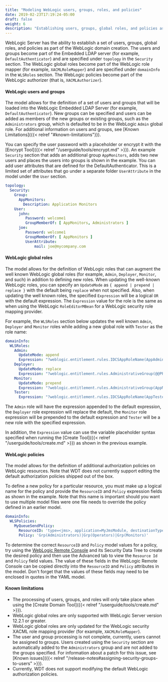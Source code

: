 ```yaml
---
title: "Modeling WebLogic users, groups, roles, and policies"
date: 2019-02-23T17:19:24-05:00
draft: false
weight: 6
description: "Establishing users, groups, global roles, and policies as part of WebLogic domain creation."
---
```



WebLogic Server has the ability to establish a set of users, groups, global roles, and policies as part of the WebLogic
domain creation. The users and groups become part of the Embedded LDAP server (for example, `DefaultAuthenticator`) and
are specified under `topology` in the `Security` section.  The WebLogic global roles become part of the WebLogic role
mapper (for example, `XACMLRoleMapper`) and are specified under `domainInfo` in the `WLSRoles` section.  The WebLogic
policies become part of the WebLogic authorizer (that is, `XACMLAuthorizer`).


#### WebLogic users and groups
The model allows for the definition of a set of users and groups that will be loaded into the WebLogic Embedded LDAP
Server (for example, `DefaultAuthenticator`). New groups can be specified and users can be added as members of the new
groups or existing groups, such as the `Administrators` group, which is defaulted to be in the WebLogic `Admin` global
role.  For additional information on users and groups, see [Known Limitations]({{< relref "#known-limitations"}}).

You can specify the user password with a placeholder or encrypt it with the
[Encrypt Tool]({{< relref "/userguide/tools/encrypt.md" >}}). An example `Security` section that adds an additional
group `AppMonitors`, adds two new users and places the users into groups is shown in the example.  You can add user
attributes that are defined for the DefaultAuthenticator. This is a limited set of attributes that go under a separate
folder `UserAttribute` in the model under the `User` section.

```yaml
topology:
  Security:
    Group:
      AppMonitors:
        Description: Application Monitors
    User:
      john:
         Password: welcome1
         GroupMemberOf: [ AppMonitors, Administrators ]
      joe:
         Password: welcome1
         GroupMemberOf: [ AppMonitors ]
         UserAttribute:
             mail: joe@mycompany.com
```

#### WebLogic global roles
The model allows for the definition of WebLogic roles that can augment the well known WebLogic global roles (for
example, `Admin`, `Deployer`, `Monitor`, and such) in addition to defining new roles. When updating the well-known WebLogic
roles, you can specify an `UpdateMode` as `{ append | prepend | replace }` with the default being `replace` when not
specified. Also, when updating the well known roles, the specified `Expression` will be a logical `OR` with the default
expression. The `Expression` value for the role is the same as when using the WebLogic `RoleEditorMBean` for a WebLogic
security role mapping provider.

For example, the `WLSRoles` section below updates the well known `Admin`, `Deployer` and `Monitor` roles while adding a
new global role with `Tester` as the role name:

```yaml
domainInfo:
  WLSRoles:
    Admin:
      UpdateMode: append
      Expression: "?weblogic.entitlement.rules.IDCSAppRoleName(AppAdmin,@@PROP:AppName@@)"
    Deployer:
      UpdateMode: replace
      Expression: "?weblogic.entitlement.rules.AdministrativeGroup(@@PROP:Deployers@@)"
    Monitor:
      UpdateMode: prepend
      Expression: "?weblogic.entitlement.rules.AdministrativeGroup(AppMonitors)"
    Tester:
      Expression: "?weblogic.entitlement.rules.IDCSAppRoleName(AppTester,@@PROP:AppName@@)"
```

The `Admin` role will have the expression appended to the default expression, the `Deployer` role expression will
replace the default, the `Monitor` role expression will be prepended to the default expression and `Tester` will be a
new role with the specified expression.

In addition, the `Expression` value can use the variable placeholder syntax specified when running the
[Create Tool]({{< relref "/userguide/tools/create.md" >}}) as shown in the previous example.

#### WebLogic policies
The model allows for the definition of additional authorization policies on WebLogic resources.  Note that WDT does not
currently support editing the default authorization policies shipped out of the box.  

To define a new policy for a particular resource, you must make up a logical name for the policy and provide the
`ResourceID` and `Policy` expression fields as shown in the example.  Note that this name is important should you want
to use multiple model files were one file needs to override the policy defined in an earlier model.

```yaml
domainInfo:
  WLSPolicies:
    MyQueueSendPolicy:
      ResourceID: 'type=<jms>, application=MyJmsModule, destinationType=queue, resource=MyQueue, action=send'
      Policy: 'Grp(Administrators)|Grp(Operators)|Grp(Monitors)'
```

To determine the correct `ResourceID` and `Policy` model values for a policy, try using the 
[WebLogic Remote Console](https://oracle.github.io/weblogic-remote-console/) and its Security Data Tree to create the
desired policy and then use the Advanced tab to view the `Resource Id` and `Policy` field values.  The value of these
fields in the WebLogic Remote Console can be copied directly into the `ResourceID` and `Policy` attributes in the model.
Don't forget that the values of these fields may need to be enclosed in quotes in the YAML model. 

#### Known limitations

- The processing of users, groups, and roles will only take place when using the [Create Domain Tool]({{< relref "/userguide/tools/create.md" >}}).
- WebLogic global roles are only supported with WebLogic Server version 12.2.1 or greater.
- WebLogic global roles are only updated for the WebLogic security XACML role mapping provider (for example, `XACMLRoleMapper`).
- The user and group processing is not complete, currently, users cannot be assigned to groups. Users created using the `Security` section are automatically added to the `Administrators` group and are not added to the groups specified. For information about a patch for this issue, see [Known issues]({{< relref "/release-notes#assigning-security-groups-to-users" >}}).
- Currently, WDT does not support modifying the default WebLogic authorization policies. 